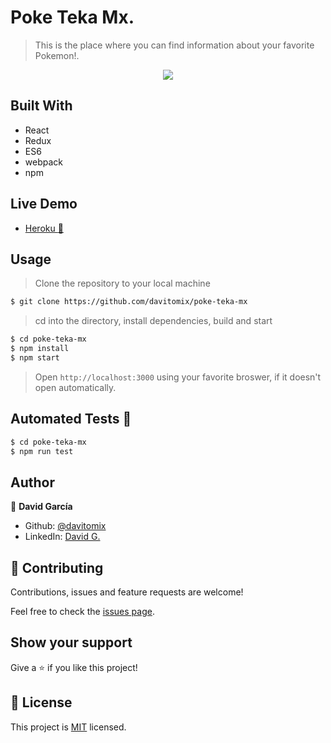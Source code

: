 # Poke Teka Mx.

> This is the place where you can find information about your favorite Pokemon!.

<p align="center">
  <img src="./poke-teka-main.gif">
</p>

## Built With

- React
- Redux
- ES6
- webpack
- npm

## Live Demo

- [Heroku :rocket:](https://poke-teka-mx.netlify.app/)

## Usage

> Clone the repository to your local machine

```sh
$ git clone https://github.com/davitomix/poke-teka-mx
```

> cd into the directory, install dependencies, build and start

```sh
$ cd poke-teka-mx
$ npm install
$ npm start
```

> Open `http://localhost:3000` using your favorite broswer, if it doesn't open automatically.

## Automated Tests :space_invader:

```sh
$ cd poke-teka-mx
$ npm run test
```

## Author

👤 **David García**

- Github: [@davitomix](https://github.com/davitomix)
- LinkedIn: [David G.](https://linkedin.com/linkedinhandle)

## 🤝 Contributing

Contributions, issues and feature requests are welcome!

Feel free to check the [issues page](issues/).

## Show your support

Give a ⭐️ if you like this project!

## 📝 License

This project is [MIT](lic.url) licensed.
